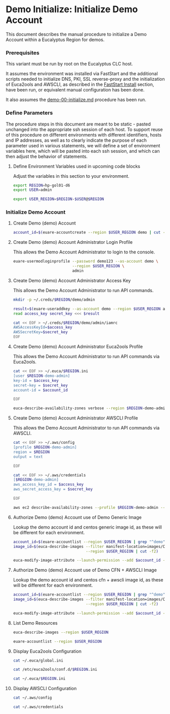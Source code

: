 # Demo Initialize: Initialize Demo Account

This document describes the manual procedure to initialize a Demo Account within a Eucalyptus
Region for demos.

### Prerequisites

This variant must be run by root on the Eucalyptus CLC host.

It assumes the environment was installed via FastStart and the additional scripts needed to
initialize DNS, PKI, SSL reverse-proxy and the initialization of Euca2ools and AWSCLI, as
described in the [FastStart Install](../../../installs/install-10-faststart) section, have
been run, or equivalent manual configuration has been done.

It also assumes the [demo-00-initialize.md](./demo-00-initialize.md) procedure has been run.

### Define Parameters

The procedure steps in this document are meant to be static - pasted unchanged into the appropriate
ssh session of each host. To support reuse of this procedure on different environments with
different identifiers, hosts and IP addresses, as well as to clearly indicate the purpose of each
parameter used in various statements, we will define a set of environment variables here, which
will be pasted into each ssh session, and which can then adjust the behavior of statements.

1. Define Environment Variables used in upcoming code blocks

    Adjust the variables in this section to your environment.

    ```bash
    export REGION=hp-gol01-d6
    export USER=admin

    export USER_REGION=$REGION-$USER@$REGION
    ```

### Initialize Demo Account

1. Create Demo (demo) Account

    ```bash
    account_id=$(euare-accountcreate --region $USER_REGION demo | cut -f2)
    ```

2. Create Demo (demo) Account Administrator Login Profile

    This allows the Demo Account Administrator to login to the console.

    ```bash
    euare-usermodloginprofile --password demo123 --as-account demo \
                              --region $USER_REGION \
                              admin
    ```

3. Create Demo (demo) Account Administrator Access Key

    This allows the Demo Account Administrator to run API commands.

    ```bash
    mkdir -p ~/.creds/$REGION/demo/admin

    result=$(euare-useraddkey --as-account demo --region $USER_REGION admin)
    read access_key secret_key <<< $result

    cat << EOF > ~/.creds/$REGION/demo/admin/iamrc
    AWSAccessKeyId=$access_key
    AWSSecretKey=$secret_key
    EOF
    ```

4. Create Demo (demo) Account Administrator Euca2ools Profile

    This allows the Demo Account Administrator to run API commands via Euca2ools.

    ```bash
    cat << EOF >> ~/.euca/$REGION.ini
    [user $REGION-demo-admin]
    key-id = $access_key
    secret-key = $secret_key
    account-id = $account_id

    EOF

    euca-describe-availability-zones verbose --region $REGION-demo-admin@$REGION
    ```

5. Create Demo (demo) Account Administrator AWSCLI Profile

    This allows the Demo Account Administrator to run API commands via AWSCLI.

    ```bash
    cat << EOF >> ~/.aws/config
    [profile $REGION-demo-admin]
    region = $REGION
    output = text

    EOF

    cat << EOF >> ~/.aws/credentials
    [$REGION-demo-admin]
    aws_access_key_id = $access_key
    aws_secret_access_key = $secret_key

    EOF

    aws ec2 describe-availability-zones --profile $REGION-demo-admin --region $REGION --output text
    ```

6. Authorize Demo (demo) Account use of Demo Generic Image

    Lookup the demo account id and centos generic image id, as these will be different for each environment.

    ```bash
    account_id=$(euare-accountlist --region $USER_REGION | grep "^demo" | cut -f2)
    image_id=$(euca-describe-images --filter manifest-location=images/CentOS-6-x86_64-GenericCloud.raw.manifest.xml \
                                    --region $USER_REGION | cut -f2)

    euca-modify-image-attribute --launch-permission --add $account_id --region $USER_REGION $image_id
    ```

7. Authorize Demo (demo) Account use of Demo CFN + AWSCLI Image

    Lookup the demo account id and centos cfn + awscli image id, as these will be different for each environment.

    ```bash
    account_id=$(euare-accountlist --region $USER_REGION | grep "^demo" | cut -f2)
    image_id=$(euca-describe-images --filter manifest-location=images/CentOS-6-x86_64-CFN-AWSCLI.raw.manifest.xml \
                                    --region $USER_REGION | cut -f2)

    euca-modify-image-attribute --launch-permission --add $account_id --region $USER_REGION $image_id
    ```

8. List Demo Resources

    ```bash
    euca-describe-images --region $USER_REGION

    euare-accountlist --region $USER_REGION
    ```

9. Display Euca2ools Configuration

    ```bash
    cat ~/.euca/global.ini

    cat /etc/euca2ools/conf.d/$REGION.ini

    cat ~/.euca/$REGION.ini
    ```

10. Display AWSCLI Configuration

    ```bash
    cat ~/.aws/config

    cat ~/.aws/credentials
    ```

